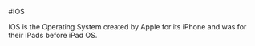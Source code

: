 #IOS

IOS is the Operating System created by Apple for its iPhone and was for their iPads before iPad OS.